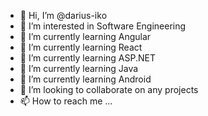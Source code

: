 - 👋 Hi, I’m @darius-iko
- 👀 I’m interested in Software Engineering
- 🌱 I’m currently learning Angular
- 🌱 I’m currently learning React
- 🌱 I’m currently learning ASP.NET
- 🌱 I’m currently learning Java
- 🌱 I’m currently learning Android
- 💞️ I’m looking to collaborate on any projects
- 📫 How to reach me ...

<!---
darius-iko/darius-iko is a ✨ special ✨ repository because its `README.md` (this file) appears on your GitHub profile.
You can click the Preview link to take a look at your changes.
--->
